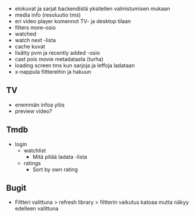 - elokuvat ja sarjat backendistä yksitellen valmistumisen mukaan
- media info (resoluutio tms)
- eri video player komennot TV- ja desktop tilaan
- filters more-osio
- watched
- watch next -lista
- cache kuvat
- lisätty pvm ja recently added -osio
- cast pois movie metadatasta (turha)
- loading screen tms kun sarjoja ja leffoja ladataan
- x-nappula filttereihin ja hakuun

## TV
- enemmän infoa ylös
- preview video?

## Tmdb
- login
    - watchlist
        - Mitä pitää ladata -lista
    - ratings
        - Sort by own rating

## Bugit
- Filtteri valittuna > refresh library > filtterin vaikutus katoaa mutta näkyy 
edelleen valittuna
